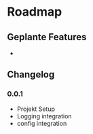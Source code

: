 # Roadmap
## Geplante Features
* 

## Changelog

### 0.0.1
* Projekt Setup
* Logging integration
* config integration